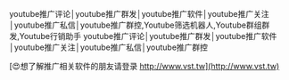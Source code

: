 youtube推广评论│youtube推广群发│youtube推广软件│youtube推广关注│youtube推广私信│youtube推广群控,Youtube筛选机器人,Youtube群组群发,Youtube行销助手
youtube推广评论│youtube推广群发│youtube推广软件│youtube推广关注│youtube推广私信│youtube推广群控

[😍想了解推广相关软件的朋友请登录 http://www.vst.tw](http://www.vst.tw)



